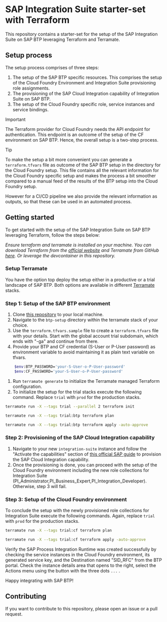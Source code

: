 # SAP Integration Suite starter-set with Terraform

This repository contains a starter-set for the setup of the SAP Integration Suite on SAP BTP leveraging Terraform and Terramate.

## Setup process

The setup process comprises of three steps:

1. The setup of the SAP BTP specific resources. This comprises the setup of the Cloud Foundry Environment and Integration Suite provisioning role assignments.
1. The provisioning of the SAP Cloud Integration capability of Integration Suite on SAP BTP.
1. The setup of the Cloud Foundry specific role, service instances and service bindings.

> [!IMPORTANT]
> The Terraform provider for Cloud Foundry needs the API endpoint for authentication. This endpoint is an outcome of the setup of the CF environment on SAP BTP. Hence, the overall setup is a two-step process.

> [!TIP]
> To make the setup a bit more convenient you can generate a `terraform.tfvars` file as outcome of the SAP BTP setup in the directory for the Cloud Foundry setup. This file contains all the relevant information for the Cloud Foundry specific setup and makes the process a bit smoother compared to a manual feed of the results of the BTP setup into the Cloud Foundry setup.
>
> However for a CI/CD pipeline we also provide the relevant information as outputs, so that these can be used in an automated process.

## Getting started

To get started with the setup of the SAP Integration Suite on SAP BTP leveraging Terraform, follow the steps below:

_Ensure terraform and terramate is installed on your machine. You can download Terraform from the [official website](https://www.terraform.io/downloads.html) and Terramate from GitHub [here](https://github.com/terramate-io/terramate/releases). Or leverage the devcontainer in this repository._

### Setup Terramate

You have the option top deploy the setup either in a productive or a trial landscape of SAP BTP. Both options are available in different [Terramate](https://terramate.io/) stacks.

### Step 1: Setup of the SAP BTP environment

1. Clone [this repository](https://github.com/MartinPankraz/sap-is-starter-pack-tf.git) to your local machine.
1. Navigate to the `btp-setup` directory within the terramate stack of your choice.
1. Use the `terraform.tfvars.sample` file to create a `terraform.tfvars` file with your details. Start with the global account trial subdomain, which ends with "-ga" and continue from there.
1. Provide your BTP and CF credential (S-User or P-User password) as environment variable to avoid maintaining it as plain text variable on tfvars.

```bash
    $env:BTP_PASSWORD='your-S-User-o-P-User-password'
    $env:CF_PASSWORD='your-S-User-o-P-User-password'
```

1. Run `terramate generate` to initialize the Terramate managed Terraform configuration.
1. To initialize the setup for the trial stacks execute the following command. Replace `trial` with `prod` for the production stacks.

```bash
terramate run -X --tags trial --parallel 2 terraform init
```

```bash
terramate run -X --tags trial:btp terraform plan
```

```bash
terramate run -X --tags trial:btp terraform apply -auto-approve
```

### Step 2: Provisioning of the SAP Cloud Integration capability

1. Navigate to your new `integration-suite` instance and follow the "Activate the capabilities" section of [this official SAP guide](https://developers.sap.com/tutorials/btp-integration-suite-nonsapconnectivity-settingup-suite.html#2dd341be-0d15-4d82-9143-479a059763e7) to provision the SAP Cloud Integration capability.
1. Once the provisioning is done, you can proceed with the setup of the Cloud Foundry environment including the new role collections for Integration Suite (PI_Administrator,PI_Business_Expert,PI_Integration_Developer). Otherwise, step 3 will fail.

### Step 3: Setup of the Cloud Foundry environment

To conclude the setup with the newly provisioned role collections for Integration Suite execute the following commands. Again, replace `trial` with `prod` for the production stacks.

```bash
terramate run -X --tags trial:cf terraform plan
```

```bash
terramate run -X --tags trial:cf terraform apply -auto-approve
```

Verify the SAP Process Integration Runtime was created successfully by checking the service instances in the Cloud Foundry environment, its generated service key, and the Destination named "SID_RFC" from the BTP portal. Check the instance details area that opens to the right, select the Actions menu using the button with the three dots `...` .

Happy integrating with SAP BTP!

## Contributing

If you want to contribute to this repository, please open an issue or a pull request.
